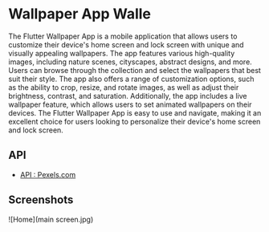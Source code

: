 # Wallpaper App Walle
The Flutter Wallpaper App is a mobile application that allows users to customize their device's home screen and lock screen with unique and visually appealing wallpapers. The app features various high-quality images, including nature scenes, cityscapes, abstract designs, and more. Users can browse through the collection and select the wallpapers that best suit their style. The app also offers a range of customization options, such as the ability to crop, resize, and rotate images, as well as adjust their brightness, contrast, and saturation. Additionally, the app includes a live wallpaper feature, which allows users to set animated wallpapers on their devices. The Flutter Wallpaper App is easy to use and navigate, making it an excellent choice for users looking to personalize their device's home screen and lock screen.

## API
- [API : Pexels.com](https://www.pexels.com)

## Screenshots
![Home](main screen.jpg)
